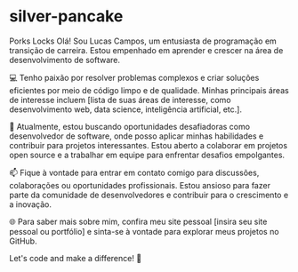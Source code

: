# silver-pancake
Porks Locks
Olá! Sou Lucas Campos, um entusiasta de programação em transição de carreira. Estou empenhado em aprender e crescer na área de desenvolvimento de software.

💻 Tenho paixão por resolver problemas complexos e criar soluções eficientes por meio de código limpo e de qualidade. Minhas principais áreas de interesse incluem [lista de suas áreas de interesse, como desenvolvimento web, data science, inteligência artificial, etc.].

💼 Atualmente, estou buscando oportunidades desafiadoras como desenvolvedor de software, onde posso aplicar minhas habilidades e contribuir para projetos interessantes. Estou aberto a colaborar em projetos open source e a trabalhar em equipe para enfrentar desafios empolgantes.

📫 Fique à vontade para entrar em contato comigo para discussões, colaborações ou oportunidades profissionais. Estou ansioso para fazer parte da comunidade de desenvolvedores e contribuir para o crescimento e a inovação.

🌐 Para saber mais sobre mim, confira meu site pessoal [insira seu site pessoal ou portfólio] e sinta-se à vontade para explorar meus projetos no GitHub.

Let's code and make a difference! 🚀
